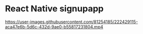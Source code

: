 # React Native signupapp
 


https://user-images.githubusercontent.com/81254185/222429115-aca47e6b-5d6c-432d-9ae0-b55817231804.mp4

